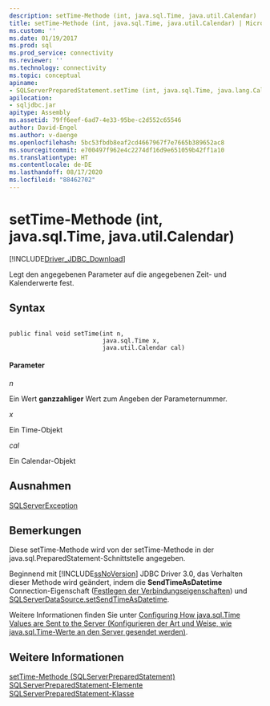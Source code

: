 ```yaml
---
description: setTime-Methode (int, java.sql.Time, java.util.Calendar)
title: setTime-Methode (int, java.sql.Time, java.util.Calendar) | Microsoft-Dokumentation
ms.custom: ''
ms.date: 01/19/2017
ms.prod: sql
ms.prod_service: connectivity
ms.reviewer: ''
ms.technology: connectivity
ms.topic: conceptual
apiname:
- SQLServerPreparedStatement.setTime (int, java.sql.Time, java.lang.Calendar)
apilocation:
- sqljdbc.jar
apitype: Assembly
ms.assetid: 79ff6eef-6ad7-4e33-95be-c2d552c65546
author: David-Engel
ms.author: v-daenge
ms.openlocfilehash: 5bc53fbdb8eaf2cd4667967f7e7665b389652ac8
ms.sourcegitcommit: e700497f962e4c2274df16d9e651059b42ff1a10
ms.translationtype: HT
ms.contentlocale: de-DE
ms.lasthandoff: 08/17/2020
ms.locfileid: "88462702"
---
```

# <a name="settime-method-int-javasqltime-javautilcalendar"></a>setTime-Methode (int, java.sql.Time, java.util.Calendar)
[!INCLUDE[Driver_JDBC_Download](../../../includes/driver_jdbc_download.md)]

  Legt den angegebenen Parameter auf die angegebenen Zeit- und Kalenderwerte fest.  
  
## <a name="syntax"></a>Syntax  
  
```  
  
public final void setTime(int n,  
                          java.sql.Time x,  
                          java.util.Calendar cal)  
```  
  
#### <a name="parameters"></a>Parameter  
 *n*  
  
 Ein Wert **ganzzahliger** Wert zum Angeben der Parameternummer.  
  
 *x*  
  
 Ein Time-Objekt  
  
 *cal*  
  
 Ein Calendar-Objekt  
  
## <a name="exceptions"></a>Ausnahmen  
 [SQLServerException](../../../connect/jdbc/reference/sqlserverexception-class.md)  
  
## <a name="remarks"></a>Bemerkungen  
 Diese setTime-Methode wird von der setTime-Methode in der java.sql.PreparedStatement-Schnittstelle angegeben.  
  
 Beginnend mit [!INCLUDE[ssNoVersion](../../../includes/ssnoversion-md.md)] JDBC Driver 3.0, das Verhalten dieser Methode wird geändert, indem die **SendTimeAsDatetime** Connection-Eigenschaft ([Festlegen der Verbindungseigenschaften](../../../connect/jdbc/setting-the-connection-properties.md)) und [ SQLServerDataSource.setSendTimeAsDatetime](../../../connect/jdbc/reference/setsendtimeasdatetime-method-sqlserverdatasource.md).  
  
 Weitere Informationen finden Sie unter [Configuring How java.sql.Time Values are Sent to the Server (Konfigurieren der Art und Weise, wie java.sql.Time-Werte an den Server gesendet werden)](../../../connect/jdbc/configuring-how-java-sql-time-values-are-sent-to-the-server.md).  
  
## <a name="see-also"></a>Weitere Informationen  
 [setTime-Methode &#40;SQLServerPreparedStatement&#41;](../../../connect/jdbc/reference/settime-method-sqlserverpreparedstatement.md)   
 [SQLServerPreparedStatement-Elemente](../../../connect/jdbc/reference/sqlserverpreparedstatement-members.md)   
 [SQLServerPreparedStatement-Klasse](../../../connect/jdbc/reference/sqlserverpreparedstatement-class.md)  
  
  

